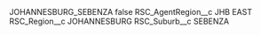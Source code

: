 <?xml version="1.0" encoding="UTF-8"?>
<CustomMetadata xmlns="http://soap.sforce.com/2006/04/metadata" xmlns:xsi="http://www.w3.org/2001/XMLSchema-instance" xmlns:xsd="http://www.w3.org/2001/XMLSchema">
    <label>JOHANNESBURG_SEBENZA</label>
    <protected>false</protected>
    <values>
        <field>RSC_AgentRegion__c</field>
        <value xsi:type="xsd:string">JHB EAST</value>
    </values>
    <values>
        <field>RSC_Region__c</field>
        <value xsi:type="xsd:string">JOHANNESBURG</value>
    </values>
    <values>
        <field>RSC_Suburb__c</field>
        <value xsi:type="xsd:string">SEBENZA</value>
    </values>
</CustomMetadata>

